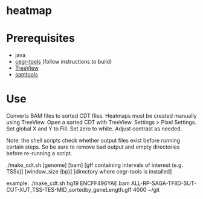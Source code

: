 # heatmap

# Prerequisites

* java
* [cegr-tools](https://github.com/seqcode/cegr-tools) (follow instructions to build)
* [TreeView](http://jtreeview.sourceforge.net/)
* [samtools](http://www.htslib.org/)

# Use

Converts BAM files to sorted CDT files. Heatmaps must be created manually using TreeView. Open a sorted CDT with TreeView. Settings > Pixel Settings. Set global X and Y to Fill. Set zero to white. Adjust contrast as needed. 

Note: the shell scripts check whether output files exist before running certain steps. So be sure to remove bad output and empty directories before re-running a script.

./make_cdt.sh [genome] [bam] [gff containing intervals of interest (e.g. TSSs)] [window_size (bp)] [directory where cegr-tools is installed]

example:
./make_cdt.sh hg19 ENCFF496YAE.bam ALL-RP-SAGA-TFIID-SUT-CUT-XUT_TSS-TES-MID_sortedby_geneLength.gff 4000 ~/git
